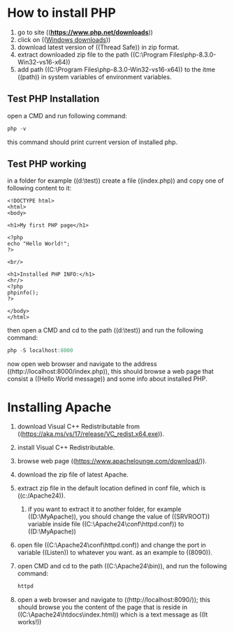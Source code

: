 # How to install PHP

1. go to site ((**https://www.php.net/downloads**))
2. click on (([Windows downloads](https://windows.php.net/download#php-8.3)))
3. download latest version of ((Thread Safe)) in zip format.
4. extract downloaded zip file to the path ((C:\Program Files\php-8.3.0-Win32-vs16-x64))
5. add path ((C:\Program Files\php-8.3.0-Win32-vs16-x64)) to the itme ((path)) in system variables of environment variables.



## Test PHP Installation 

open a CMD and run following command:

```powershell
php -v
```

this command should print current version of installed php.



## Test PHP working

in a folder for example ((d:\test)) create a file ((index.php)) and copy one of following content to it:

```php+HTML
<!DOCTYPE html>
<html>
<body>

<h1>My first PHP page</h1>

<?php
echo "Hello World!";
?>

<br/>
    
<h1>Installed PHP INFO:</h1>
<hr/>
<?php
phpinfo();
?>

</body>
</html>
```



then open a CMD and cd to the path ((d:\test)) and run the following command:

```powershell
php -S localhost:8000
```



now open web browser and navigate to the address ((http://localhost:8000/index.php)), this should browse a web page that consist a ((Hello World message)) and some info about installed PHP.



# Installing Apache

1. download Visual C++ Redistributable from ((https://aka.ms/vs/17/release/VC_redist.x64.exe)).

2. install Visual C++ Redistributable.

3. browse web page ((https://www.apachelounge.com/download/)).

4. download the zip file of latest Apache.

5. extract zip file in the default location defined in conf file, which is ((c:/Apache24)).

   1. if you want to extract it to another folder, for example ((D:\MyApache)), you should change the value of ((SRVROOT)) variable inside file ((C:\Apache24\conf\httpd.conf)) to ((D:\MyApache))

6. open file ((C:\Apache24\conf\httpd.conf)) and change the port in variable ((Listen)) to whatever you want. as an example to ((8090)).

7. open CMD and cd to the path ((C:\Apache24\bin)), and run the following command:

   ```powershell
   httpd
   ```

8. open a web browser and navigate to ((http://localhost:8090/)); this should browse you the content of the page that is reside in ((C:\Apache24\htdocs\index.html)) which is a text message as ((It works!))